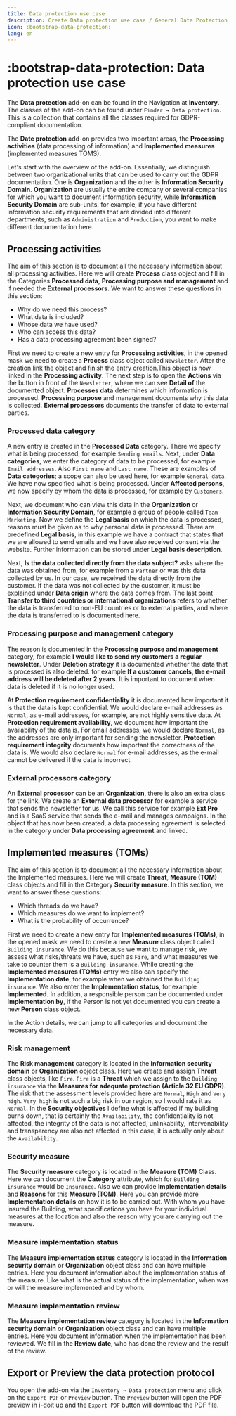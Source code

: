 ```yaml
---
title: Data protection use case
description: Create Data protection use case / General Data Protection Regulation use case
icon: :bootstrap-data-protection:
lang: en
---
```


# :bootstrap-data-protection: Data protection use case

The **Data protection** add-on can be found in the Navigation at **Inventory**.
The classes of the add-on can be found under `Finder → Data protection`. This is a collection that contains all the classes required for GDPR-compliant documentation.

The **Date protection** add-on provides two important areas, the **Processing activities** (data processing of information) and **Implemented measures** (implemented measures TOMS).

Let's start with the overview of the add-on. Essentially, we distinguish between two organizational units that can be used to carry out the GDPR documentation. One is **Organization** and the other is **Information Security Domain**. **Organization** are usually the entire company or several companies for which you want to document information security, while **Information Security Domain** are sub-units, for example, if you have different information security requirements that are divided into different departments, such as `Administration` and `Production`, you want to make different documentation here.

## Processing activities

The aim of this section is to document all the necessary information about all processing activities. Here we will create **Process** class object and fill in the Categories **Processed data**, **Processing purpose and management** and if needed the **External processors**.
We want to answer these questions in this section:

- Why do we need this process?
- What data is included?
- Whose data we have used?
- Who can access this data?
- Has a data processing agreement been signed?

First we need to create a new entry for **Processing activities**, in the opened mask we need to create a **Process** class object called `Newsletter`. After the creation link the object and finish the entry creation.This object is now linked in the **Processing activity**. The next step is to open the **Actions** via the button in front of the `Newsletter`, where we can see **Detail of** the documented object. **Processes data** determines which information is processed. **Processing purpose** and management documents why this data is collected. **External processors** documents the transfer of data to external parties.

### Processed data category

A new entry is created in the **Processed Data** category. There we specify what is being processed, for example `Sending emails`. Next, under **Data categories**, we enter the category of data to be processed, for example `Email addresses`. Also `First name` and `Last name`.
These are examples of **Data categories**; a scope can also be used here, for example `General data`.
We have now specified what is being processed. Under **Affected persons**, we now specify by whom the data is processed, for example by `Customers`.

Next, we document who can view this data in the **Organization** or **Information Security Domain**, for example a group of people called `Team Marketing`.
Now we define the **Legal basis** on which the data is processed, reasons must be given as to why personal data is processed.
There are predefined **Legal basis**, in this example we have a contract that states that we are allowed to send emails and we have also received consent via the website.
Further information can be stored under **Legal basis description**.

Next, **Is the data collected directly from the data subject?** asks where the data was obtained from, for example from a `Partner` or was this data collected by us. In our case, we received the data directly from the customer.
If the data was not collected by the customer, it must be explained under **Data origin** where the data comes from.
The last point **Transfer to third countries or international organizations** refers to whether the data is transferred to non-EU countries or to external parties, and where the data is transferred to is documented here.

### Processing purpose and management category

The reason is documented in the **Processing purpose and management** category, for example **I would like to send my customers a regular newsletter**.
Under **Deletion strategy** it is documented whether the data that is processed is also deleted. for example **If a customer cancels, the e-mail address will be deleted after 2 years**.
It is important to document when data is deleted if it is no longer used.

At **Protection requirement confidentiality** it is documented how important it is that the data is kept confidential. We would declare e-mail addresses as `Normal`, as e-mail addresses, for example, are not highly sensitive data.
At **Protection requirement availability**, we document how important the availability of the data is. For email addresses, we would declare `Normal`, as the addresses are only important for sending the newsletter.
**Protection requirement integrity** documents how important the correctness of the data is. We would also declare `Normal` for e-mail addresses, as the e-mail cannot be delivered if the data is incorrect.

### External processors category

An **External processor** can be an **Organization**, there is also an extra class for the link. We create an **External data processor** for example a service that sends the newsletter for us. We call this service for example **Ext Pro** and is a SaaS service that sends the e-mail and manages campaigns. In the object that has now been created, a data processing agreement is selected in the category under **Data processing agreement** and linked.

## Implemented measures (TOMs)

The aim of this section is to document all the necessary information about the Implemented measures. Here we will create **Threat**, **Measure (TOM)** class objects and fill in the Category **Security measure**.
In this section, we want to answer these questions:

- Which threads do we have?
- Which measures do we want to implement?
- What is the probability of occurrence?

First we need to create a new entry for **Implemented measures (TOMs)**, in the opened mask we need to create a new **Measure** class object called `Building insurance`. We do this because we want to manage risk, we assess what risks/threats we have, such as `Fire`, and what measures we take to counter them is a `Building insurance`. While creating the **Implemented measures (TOMs)** entry we also can specify the **Implementation date**, for example when we obtained the `Building insurance`. We also enter the **Implementation status**, for example **Implemented**.
In addition, a responsible person can be documented under **Implementation by**, if the Person is not yet documented you can create a new **Person** class object.

In the Action details, we can jump to all categories and document the necessary data.

### Risk management

The **Risk management** category is located in the **Information security domain** or **Organization** object class. Here we create and assign **Threat** class objects, like `Fire`. `Fire` is a **Threat** which we
assign to the `Building insurance` via the **Measures for adequate protection (Article 32 EU GDPR)**. The risk that the assessment levels provided here are `Normal`, `High` and `Very high`. `Very high` is not such a big risk in our region, so I would rate it as `Normal`. In the **Security objectives** I define what is affected if my building burns down, that is certainly the `Availability`, the confidentiality is not affected, the integrity of the data is not affected, unlinkability, intervenability and transparency are also not affected in this case, it is actually only about the `Availability`.

### Security measure

The **Security measure** category is located in the **Measure (TOM)** Class. Here we can document the **Category** attribute, which for `Building insurance` would be `Insurance`. Also we can provide **Implementation details** and **Reasons** for this **Measure (TOM)**. Here you can provide more **Implementation details** on how it is to be carried out. With whom you have insured the Building, what specifications you have for your individual measures at the location and also the reason why you are carrying out the measure.

### Measure implementation status

The **Measure implementation status** category is located in the **Information security domain** or **Organization** object class and can have multiple entries. Here you document information about the implementation status of the measure.
Like what is the actual status of the implementation, when was or will the measure implemented and by whom.

### Measure implementation review

The **Measure implementation review** category is located in the **Information security domain** or **Organization** object class and can have multiple entries. Here you document information when the implementation has been reviewed.
We fill in the **Review date**, who has done the review and the result of the review.

## Export or Preview the data protection protocol

You open the add-on via the `Inventory → Data protection` menu and click on the `Export PDF` or `Preview` button.
The `Preview` button will open the PDF preview in i-doit up and the `Export PDF` button will download the PDF file.
